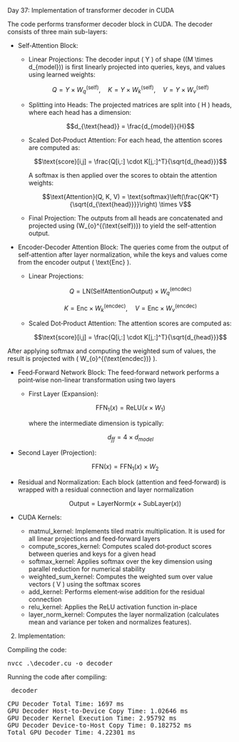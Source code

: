 Day 37: Implementation of transformer decoder in CUDA

The code performs transformer decoder block in CUDA. The decoder consists of three main sub-layers:
  - Self‑Attention Block:
    - Linear Projections: The decoder input \( Y \) of shape \((M \times d_{model})\) is first linearly projected into queries, keys, and values using learned weights:
  
      ```math
      Q = Y \times W_{q}^{(\text{self})},\quad K = Y \times W_{k}^{(\text{self})},\quad V = Y \times W_{v}^{(\text{self})}
      ```
  
    - Splitting into Heads: The projected matrices are split into \( H \) heads, where each head has a dimension:
  
      ```math
      d_{\text{head}} = \frac{d_{model}}{H}
      ```
  
    - Scaled Dot‑Product Attention: For each head, the attention scores are computed as:
  
      ```math
      \text{score}[i,j] = \frac{Q[i,:] \cdot K[j,:]^T}{\sqrt{d_{head}}}
      ```
    
      A softmax is then applied over the scores to obtain the attention weights:
    
      ```math
      \text{Attention}(Q, K, V) = \text{softmax}\left(\frac{QK^T}{\sqrt{d_{\text{head}}}}\right) \times V
      ```
  
    - Final Projection: The outputs from all heads are concatenated and projected using \(W_{o}^{(\text{self})}\) to yield the self-attention output.

  - Encoder‑Decoder Attention Block: The queries come from the output of self‑attention after layer normalization, while the keys and values come from the encoder output \( \text{Enc} \).

    - Linear Projections: 
    
      ```math
      Q = \text{LN}(\text{SelfAttentionOutput}) \times W_{q}^{(\text{encdec})}
      ```
      
      ```math
      K = \text{Enc} \times W_{k}^{(\text{encdec})},\quad V = \text{Enc} \times W_{v}^{(\text{encdec})}
      ```
  
    - Scaled Dot‑Product Attention: The attention scores are computed as:
  
      ```math
      \text{score}[i,j] = \frac{Q[i,:] \cdot K[j,:]^T}{\sqrt{d_{head}}}
      ```
  
  After applying softmax and computing the weighted sum of values, the result is projected with \( W_{o}^{(\text{encdec})} \).

- Feed‑Forward Network Block: The feed‑forward network performs a point‑wise non-linear transformation using two layers

  - First Layer (Expansion):

    ```math
    \text{FFN}_1(x) = \text{ReLU}(x \times W_1)
    ```
    
    where the intermediate dimension is typically:
    
    ```math
    d_{ff} = 4 \times d_{model}
    ```
  
- Second Layer (Projection):

    ```math
    \text{FFN}(x) = \text{FFN}_1(x) \times W_2
    ```

- Residual and Normalization: Each block (attention and feed‑forward) is wrapped with a residual connection and layer normalization
  
  ```math
  \text{Output} = \text{LayerNorm}(x + \text{SubLayer}(x))
  ```


- CUDA Kernels:
  - matmul_kernel: Implements tiled matrix multiplication. It is used for all linear projections and feed‑forward layers
  - compute_scores_kernel: Computes scaled dot‑product scores between queries and keys for a given head
  - softmax_kernel: Applies softmax over the key dimension using parallel reduction for numerical stability
  - weighted_sum_kernel: Computes the weighted sum over value vectors \( V \) using the softmax scores
  - add_kernel: Performs element‑wise addition for the residual connection
  - relu_kernel: Applies the ReLU activation function in-place
  - layer_norm_kernel: Computes the layer normalization (calculates mean and variance per token and normalizes features).

2) Implementation:

Compiling the code:  

<pre>nvcc .\decoder.cu -o decoder</pre>

Running the code after compiling: 

<pre> decoder </pre>

<pre>CPU Decoder Total Time: 1697 ms
GPU Decoder Host-to-Device Copy Time: 1.02646 ms
GPU Decoder Kernel Execution Time: 2.95792 ms
GPU Decoder Device-to-Host Copy Time: 0.182752 ms
Total GPU Decoder Time: 4.22301 ms</pre>